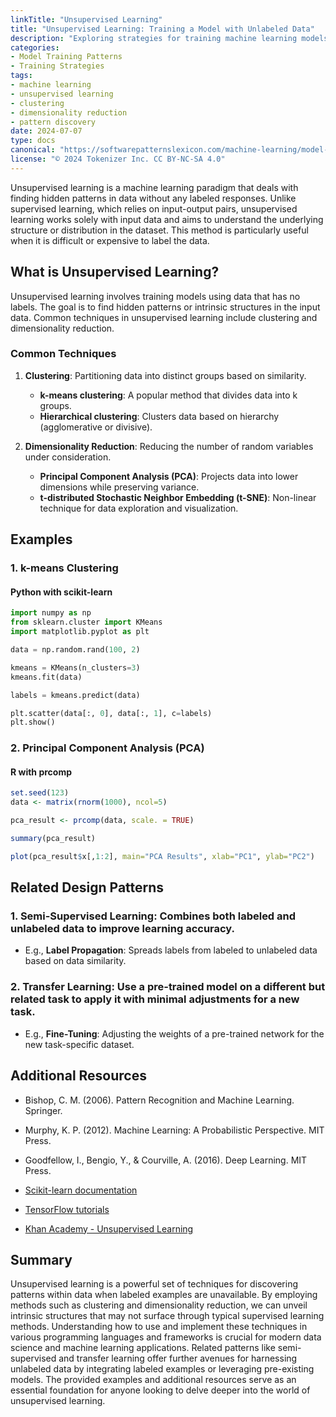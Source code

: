 ```yaml
---
linkTitle: "Unsupervised Learning"
title: "Unsupervised Learning: Training a Model with Unlabeled Data"
description: "Exploring strategies for training machine learning models using unlabeled data through unsupervised learning."
categories:
- Model Training Patterns
- Training Strategies
tags:
- machine learning
- unsupervised learning
- clustering
- dimensionality reduction
- pattern discovery
date: 2024-07-07
type: docs
canonical: "https://softwarepatternslexicon.com/machine-learning/model-training-patterns/training-strategies/unsupervised-learning"
license: "© 2024 Tokenizer Inc. CC BY-NC-SA 4.0"
---
```



Unsupervised learning is a machine learning paradigm that deals with finding hidden patterns in data without any labeled responses. Unlike supervised learning, which relies on input-output pairs, unsupervised learning works solely with input data and aims to understand the underlying structure or distribution in the dataset. This method is particularly useful when it is difficult or expensive to label the data.

## What is Unsupervised Learning?

Unsupervised learning involves training models using data that has no labels. The goal is to find hidden patterns or intrinsic structures in the input data. Common techniques in unsupervised learning include clustering and dimensionality reduction.

### Common Techniques

1. **Clustering**: Partitioning data into distinct groups based on similarity.
   - **k-means clustering**: A popular method that divides data into k groups.
   - **Hierarchical clustering**: Clusters data based on hierarchy (agglomerative or divisive).

2. **Dimensionality Reduction**: Reducing the number of random variables under consideration.
   - **Principal Component Analysis (PCA)**: Projects data into lower dimensions while preserving variance.
   - **t-distributed Stochastic Neighbor Embedding (t-SNE)**: Non-linear technique for data exploration and visualization.

## Examples

### 1. k-means Clustering

#### Python with scikit-learn

```python
import numpy as np
from sklearn.cluster import KMeans
import matplotlib.pyplot as plt

data = np.random.rand(100, 2)

kmeans = KMeans(n_clusters=3)
kmeans.fit(data)

labels = kmeans.predict(data)

plt.scatter(data[:, 0], data[:, 1], c=labels)
plt.show()
```

### 2. Principal Component Analysis (PCA)

#### R with prcomp

```r
set.seed(123)
data <- matrix(rnorm(1000), ncol=5)

pca_result <- prcomp(data, scale. = TRUE)

summary(pca_result)

plot(pca_result$x[,1:2], main="PCA Results", xlab="PC1", ylab="PC2")
```

## Related Design Patterns

### 1. **Semi-Supervised Learning**: Combines both labeled and unlabeled data to improve learning accuracy.
   - E.g., **Label Propagation**: Spreads labels from labeled to unlabeled data based on data similarity.

### 2. **Transfer Learning**: Use a pre-trained model on a different but related task to apply it with minimal adjustments for a new task.
   - E.g., **Fine-Tuning**: Adjusting the weights of a pre-trained network for the new task-specific dataset.

## Additional Resources

- Bishop, C. M. (2006). Pattern Recognition and Machine Learning. Springer.
- Murphy, K. P. (2012). Machine Learning: A Probabilistic Perspective. MIT Press.
- Goodfellow, I., Bengio, Y., & Courville, A. (2016). Deep Learning. MIT Press.

- [Scikit-learn documentation](https://scikit-learn.org/)
- [TensorFlow tutorials](https://www.tensorflow.org/tutorials/)
- [Khan Academy - Unsupervised Learning](https://www.khanacademy.org/computing/computer-science/algorithms/unsupervised-learning/v/introduction-to-unsupervised-learning)

## Summary

Unsupervised learning is a powerful set of techniques for discovering patterns within data when labeled examples are unavailable. By employing methods such as clustering and dimensionality reduction, we can unveil intrinsic structures that may not surface through typical supervised learning methods. Understanding how to use and implement these techniques in various programming languages and frameworks is crucial for modern data science and machine learning applications. Related patterns like semi-supervised and transfer learning offer further avenues for harnessing unlabeled data by integrating labeled examples or leveraging pre-existing models. The provided examples and additional resources serve as an essential foundation for anyone looking to delve deeper into the world of unsupervised learning.
